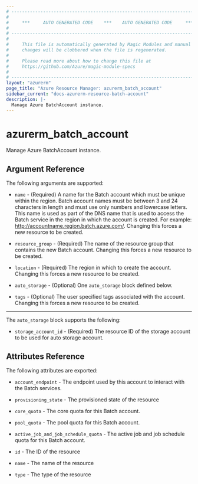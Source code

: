 ```yaml
---
# ----------------------------------------------------------------------------
#
#     ***     AUTO GENERATED CODE    ***    AUTO GENERATED CODE     ***
#
# ----------------------------------------------------------------------------
#
#     This file is automatically generated by Magic Modules and manual
#     changes will be clobbered when the file is regenerated.
#
#     Please read more about how to change this file at
#     https://github.com/Azure/magic-module-specs
#
# ----------------------------------------------------------------------------
layout: "azurerm"
page_title: "Azure Resource Manager: azurerm_batch_account"
sidebar_current: "docs-azurerm-resource-batch-account"
description: |-
  Manage Azure BatchAccount instance.
---
```


# azurerm_batch_account

Manage Azure BatchAccount instance.


## Argument Reference

The following arguments are supported:

* `name` - (Required) A name for the Batch account which must be unique within the region. Batch account names must be between 3 and 24 characters in length and must use only numbers and lowercase letters. This name is used as part of the DNS name that is used to access the Batch service in the region in which the account is created. For example: http://accountname.region.batch.azure.com/. Changing this forces a new resource to be created.

* `resource_group` - (Required) The name of the resource group that contains the new Batch account. Changing this forces a new resource to be created.

* `location` - (Required) The region in which to create the account. Changing this forces a new resource to be created.

* `auto_storage` - (Optional) One `auto_storage` block defined below.

* `tags` - (Optional) The user specified tags associated with the account. Changing this forces a new resource to be created.

---

The `auto_storage` block supports the following:

* `storage_account_id` - (Required) The resource ID of the storage account to be used for auto storage account.

## Attributes Reference

The following attributes are exported:

* `account_endpoint` - The endpoint used by this account to interact with the Batch services.

* `provisioning_state` - The provisioned state of the resource

* `core_quota` - The core quota for this Batch account.

* `pool_quota` - The pool quota for this Batch account.

* `active_job_and_job_schedule_quota` - The active job and job schedule quota for this Batch account.

* `id` - The ID of the resource

* `name` - The name of the resource

* `type` - The type of the resource
